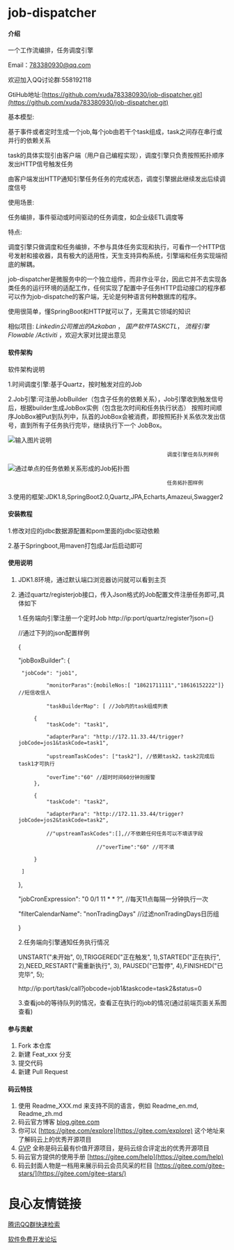 # job-dispatcher

#### 介绍
一个工作流编排，任务调度引擎

Email：783380930@qq.com

欢迎加入QQ讨论群:558192118

GtiHub地址:[https://github.com/xuda783380930/job-dispatcher.git](https://github.com/xuda783380930/job-dispatcher.git)

基本模型:

基于事件或者定时生成一个job,每个job由若干个task组成，task之间存在串行或并行的依赖关系

task的具体实现引由客户端（用户自己编程实现），调度引擎只负责按照拓扑顺序发出HTTP信号触发任务

由客户端发出HTTP通知引擎任务任务的完成状态，调度引擎据此继续发出后续调度信号

使用场景:

任务编排，事件驱动或时间驱动的任务调度，如企业级ETL调度等

特点:

调度引擎只做调度和任务编排，不参与具体任务实现和执行，可看作一个HTTP信号发射和接收器，具有极大的适用性，天生支持异构系统，引擎端和任务实现端彻底的解耦。

job-dispatcher是微服务中的一个独立组件，而非作业平台，因此它并不去实现各类任务的运行环境的适配工作，任何实现了配置中子任务HTTP启动接口的程序都可以作为job-dispatche的客户端，无论是何种语言何种数据库的程序。

使用很简单，懂SpringBoot和HTTP就可以了，无需其它领域的知识

相似项目: _Linkedin公司推出的Azkaban_ ， _国产软件TASKCTL_， _流程引擎 Flowable /Activiti_ ，欢迎大家对比提出意见

#### 软件架构
软件架构说明

1.时间调度引擎:基于Quartz，按时触发对应的Job

2.Job引擎:可注册JobBuilder（包含子任务的依赖关系），Job引擎收到触发信号后，根据builder生成JobBox实例（包含批次时间和任务执行状态）
          按照时间顺序JobBox被Put到队列中，队首的JobBox会被消费，即按照拓扑关系依次发出信号，直到所有子任务执行完毕，继续执行下一个
          JobBox。

![输入图片说明](https://images.gitee.com/uploads/images/2019/0109/101119_f27af5bf_1466151.png "调度引擎任务队列.png")

                                                       调度引擎任务队列样例

![通过单点的任务依赖关系形成的Job拓扑图](https://images.gitee.com/uploads/images/2019/0108/220256_bb1bc412_1466151.png "任务拓扑图样例.png")

                                                       任务拓扑图样例


3.使用的框架:JDK1.8,SpringBoot2.0,Quartz,JPA,Echarts,Amazeui,Swagger2

#### 安装教程

1.修改对应的jdbc数据源配置和pom里面的jdbc驱动依赖 

2.基于Springboot,用maven打包成Jar后启动即可

#### 使用说明

1. JDK1.8环境，通过默认端口浏览器访问就可以看到主页

2. 通过quartz/registerjob接口，传入Json格式的Job配置文件注册任务即可,具体如下

    1.任务端向引擎注册一个定时Job
    http://ip:port/quartz/register?json={} 

    //通过下列的json配置样例

     {

	"jobBoxBuilder": {

		"jobCode": "job1",

                "monitorParas":{mobileNos:[ "18621711111","18616152222"]} //短信收信人

                "taskBuilderMap": [ //Job内的task组成列表

			{
				"taskCode": "task1",

				"adapterPara": "http://172.11.33.44/trigger?jobCode=jos1&taskCode=task1", 

				"upstreamTaskCodes": ["task2"], //依赖task2，task2完成后task1才可执行

				"overTime":"60" //超时时间60分钟则报警
			},

			{
				"taskCode": "task2",

				"adapterPara": "http://172.11.33.44/trigger? jobCode=jos2&taskCode=task2",

				//"upstreamTaskCodes":[],//不依赖任何任务可以不填该字段

                                //"overTime":"60" //可不填

			}

		]

	},

	"jobCronExpression": "0 0/1 11 * * ?", //每天11点每隔一分钟执行一次

	"filterCalendarName": "nonTradingDays" //过滤nonTradingDays日历组

    }



    2.任务端向引擎通知任务执行情况

    UNSTART("未开始", 0),TRIGGERED("正在触发", 1),STARTED("正在执行", 2),NEED_RESTART("需重新执行", 3),
    PAUSED("已暂停", 4),FINISHED("已完毕", 5);

    http://ip:port/task/call?jobcode=job1&taskcode=task2&status=0

    3.查看job的等待队列的情况，查看正在执行的job的情况(通过前端页面关系图查看)

    

#### 参与贡献

1. Fork 本仓库
2. 新建 Feat_xxx 分支
3. 提交代码
4. 新建 Pull Request


#### 码云特技

1. 使用 Readme\_XXX.md 来支持不同的语言，例如 Readme\_en.md, Readme\_zh.md
2. 码云官方博客 [blog.gitee.com](https://blog.gitee.com)
3. 你可以 [https://gitee.com/explore](https://gitee.com/explore) 这个地址来了解码云上的优秀开源项目
4. [GVP](https://gitee.com/gvp) 全称是码云最有价值开源项目，是码云综合评定出的优秀开源项目
5. 码云官方提供的使用手册 [https://gitee.com/help](https://gitee.com/help)
6. 码云封面人物是一档用来展示码云会员风采的栏目 [https://gitee.com/gitee-stars/](https://gitee.com/gitee-stars/)

 # 良心友情链接

[腾讯QQ群快速检索](http://u.720life.cn/s/8cf73f7c)

[软件免费开发论坛](http://u.720life.cn/s/bbb01dc0)